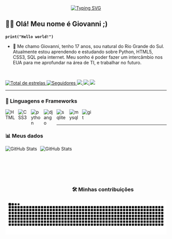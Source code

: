<div align="center">
  <a href="https://git.io/typing-svg">
    <img src="https://readme-typing-svg.demolab.com?font=Fira+Code&weight=500&size=22&pause=1000&color=228B22&center=true&vCenter=true&random=false&width=524&lines=%E2%8A%B9+Bem+Vindo+ao+Meu+Perfil!++%E2%8A%B9+" alt="Typing SVG">
  </a>
</div>


## 🧑‍💻 Olá! Meu nome é Giovanni ;)

**`print("Hello world!")`**

- 🌱 Me chamo Giovanni, tenho 17 anos, sou natural do Rio Grande do Sul. Atualmente estou aprendendo e estudando sobre Python, HTML5, CSS3, SQL pela internet. Meu sonho é poder fazer um intercâmbio nos EUA para me aprofundar na área de TI, e trabalhar no futuro.


<br>

<p align="left">
    <a href="https://github.com/Mertxt?tab=repositories&sort=stargazers">
        <img 
            alt="Total de estrelas" 
            title="Total de estrelas GitHub" 
            src="https://custom-icon-badges.demolab.com/github/stars/Merctxt?color=55960c&style=for-the-badge&labelColor=488207&logo=star&label=estrelas"
        />
    </a>
        <a href="https://github.com/Merctxt?tab=followers">
        <img 
            alt="Seguidores" 
            title="Me siga no GitHub" 
            src="https://custom-icon-badges.demolab.com/github/followers/Merctxt?color=363636&labelColor=363636&style=for-the-badge&logo=github&label=Seguidores&logoColor=white"
        />
    </a>
            <a href="https://www.instagram.com/_giovanni.dev/">
        <img 
            src="https://img.shields.io/badge/Instagram-E4405F?style=for-the-badge&logo=instagram&logoColor=white"
        />
    </a>
    <a href="https://www.linkedin.com/in/giovanni-vanini-39154a338?utm_source=share&utm_campaign=share_via&utm_content=profile&utm_medium=android_app ">
        <img 
            src="https://img.shields.io/badge/LinkedIn-0077B5?style=for-the-badge&logo=linkedin&logoColor=white"
        />
    </a>
    <a href="mailto:giovannihettwer2@gmail.com">
        <img 
            src="https://img.shields.io/badge/Gmail-D14836?style=for-the-badge&logo=gmail&logoColor=white"
        />
    </a>
</p>

---
### 🤖 Linguagens e Frameworks

<img 
    align="left" 
    alt="HTML"
    title="HTML" 
    width="30px" 
    style="padding-right: 10px;" 
    src="https://cdn.jsdelivr.net/gh/devicons/devicon@latest/icons/html5/html5-original.svg" 
/>
<img 
    align="left" 
    alt="CSS3"
    title="CSS3" 
    width="30px" 
    style="padding-right: 10px;" 
    src="https://cdn.jsdelivr.net/gh/devicons/devicon@latest/icons/css3/css3-original.svg" 
/>
<img 
    align="left" 
    alt="python"
    title="python" 
    width="30px" 
    style="padding-right: 10px;" 
    src="https://cdn.jsdelivr.net/gh/devicons/devicon@latest/icons/python/python-original.svg" 
/>
<img 
    align="left" 
    alt="django"
    title="django" 
    width="30px" 
    style="padding-right: 10px;" 
    src="https://cdn.jsdelivr.net/gh/devicons/devicon@latest/icons/django/django-plain.svg" 
/>
<img 
    align="left" 
    alt="sqlite"
    title="sqlite" 
    width="30px" 
    style="padding-right: 10px;" 
    src="https://cdn.jsdelivr.net/gh/devicons/devicon@latest/icons/sqlite/sqlite-original.svg" 
/>
<img 
    align="left" 
    alt="mysql"
    title="mysql" 
    width="30px" 
    style="padding-right: 10px;" 
    src="https://cdn.jsdelivr.net/gh/devicons/devicon@latest/icons/mysql/mysql-original-wordmark.svg" 
/>
<img 
    align="left" 
    alt="git"
    title="git" 
    width="30px" 
    style="padding-right: 10px;" 
    src="https://cdn.jsdelivr.net/gh/devicons/devicon@latest/icons/githubcodespaces/githubcodespaces-original.svg" 
/>

<br>
<br>


---
### 📊 Meus dados

<p>
  <img 
    align="left" 
    alt="GitHub Stats" 
    height="140" 
    style="padding-right: 10px;" 
    src="https://github-readme-stats.vercel.app/api?username=Merctxt&show_icons=true&theme=cobalt&include_all_commits=true&locale=pt-br" 
  />

<img 
      align="left" 
      alt="GitHub Stats" 
      height="140" 
      src="https://github-readme-stats.vercel.app/api/top-langs/?username=Merctxt&theme=cobalt&layout=compact&custom_title=Linguagens+Mais+Usadas&langs_count=9" 
  />
</p>

<br>
<br>
<br>
<br>
<br>
<br>



### 🛠️ Minhas contribuições


<picture align="center">
  <source media="(prefers-color-scheme: dark)" srcset="https://raw.githubusercontent.com/Merctxt/Merctxt/output/github-contribution-grid-snake-dark.svg">
  <source media="(prefers-color-scheme: light)" srcset="https://raw.githubusercontent.com/Merctxt/Merctxt/output/github-contribution-grid-snake-dark.svg">
  <img align="center" alt="github contribution grid snake animation" src="https://raw.githubusercontent.com/Merctxt/Merctxt/output/github-contribution-grid-snake.svg">
</picture>

